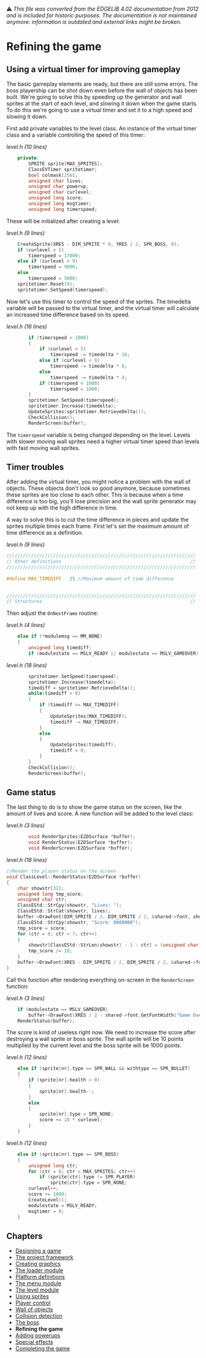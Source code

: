 :warning: _This file was converted from the EDGELIB 4.02 documentation from 2012 and is included for historic purposes. The documentation is not maintained anymore: information is outdated and external links might be broken._

# Refining the game

## Using a virtual timer for improving gameplay
The basic gameplay elements are ready, but there are still some errors. The boss playership can be shot down even before the wall of objects has been built. We're going to solve this by speeding up the generator and wall sprites at the start of each level, and slowing it down when the game starts. To do this we're going to use a virtual timer and set it to a high speed and slowing it down.

First add private variables to the level class. An instance of the virtual timer class and a variable controlling the speed of this timer:

_level.h (10 lines)_
```c++
    private:
        SPRITE sprite[MAX_SPRITES];
        ClassEVTimer spritetimer;
        bool colmask[256];
        unsigned char lives;
        unsigned char powerup;
        unsigned char curlevel;
        unsigned long score;
        unsigned long msgtimer;
        unsigned long timerspeed;
```

These will be initialized after creating a level:

_level.h (9 lines)_
```c++
    CreateSprite(XRES - DIM_SPRITE * 8, YRES / 2, SPR_BOSS, 0);
    if (curlevel < 5)
        timerspeed = 17000;
    else if (curlevel < 9)
        timerspeed = 9000;
    else
        timerspeed = 5000;
    spritetimer.Reset(0);
    spritetimer.SetSpeed(timerspeed);
```

Now let's use this timer to control the speed of the sprites. The timedelta variable will be passed to the virtual timer, and the virtual timer will calculate an increased time difference based on its speed.

_level.h (16 lines)_
```c++
        if (timerspeed > 1000)
        {
            if (curlevel < 5)
                timerspeed -= timedelta * 16;
            else if (curlevel < 9)
                timerspeed -= timedelta * 8;
            else
                timerspeed -= timedelta * 4;
            if (timerspeed < 1000)
                timerspeed = 1000;
        }
        spritetimer.SetSpeed(timerspeed);
        spritetimer.Increase(timedelta);
        UpdateSprites(spritetimer.RetrieveDelta());
        CheckCollision();
        RenderScreen(buffer);
```

The `timerspeed` variable is being changed depending on the level. Levels with slower moving wall sprites need a higher virtual timer speed than levels with fast moving wall sprites.

## Timer troubles
After adding the virtual timer, you might notice a problem with the wall of objects. These objects don't look so good anymore, because sometimes these sprites are too close to each other. This is because when a time difference is too big, you'll lose precision and the wall sprite generator may not keep up with the high difference in time.

A way to solve this is to cut the time difference in pieces and update the sprites multiple times each frame. First let's set the maximum amount of time difference as a definition.

_level.h (9 lines)_
```c++
/////////////////////////////////////////////////////////////////////
// Other definitions                                               //
/////////////////////////////////////////////////////////////////////
 
#define MAX_TIMEDIFF   25 //Maximum amount of time difference
 
 
/////////////////////////////////////////////////////////////////////
// Structures                                                      // 
```

Then adjust the `OnNextFrame` routine:

_level.h (4 lines)_
```c++
    else if (*modulemsg == MM_NONE)
    {
        unsigned long timediff;
        if (modulestate == MSLV_READY || modulestate == MSLV_GAMEOVER)
```

_level.h (18 lines)_
```c++
        spritetimer.SetSpeed(timerspeed);
        spritetimer.Increase(timedelta);
        timediff = spritetimer.RetrieveDelta();
        while(timediff > 0)
        {
            if (timediff >= MAX_TIMEDIFF)
            {
                UpdateSprites(MAX_TIMEDIFF);
                timediff -= MAX_TIMEDIFF;
            }
            else
            {
                UpdateSprites(timediff);
                timediff = 0;
            }
        }
        CheckCollision();
        RenderScreen(buffer);
```

## Game status
The last thing to do is to show the game status on the screen, like the amount of lives and score. A new function will be added to the level class:

_level.h (3 lines)_
```c++
        void RenderSprites(E2DSurface *buffer);
        void RenderStatus(E2DSurface *buffer);
        void RenderScreen(E2DSurface *buffer);
```

_level.h (18 lines)_
```c++
//Render the player status on the screen
void ClassLevel::RenderStatus(E2DSurface *buffer)
{
    char showstr[32];
    unsigned long tmp_score;
    unsigned char ctr;
    ClassEStd::StrCpy(showstr, "Lives: ");
    ClassEStd::StrCat(showstr, lives);
    buffer->DrawFont(DIM_SPRITE / 2, DIM_SPRITE / 2, &shared->font, showstr);
    ClassEStd::StrCpy(showstr, "Score: 0000000");
    tmp_score = score;
    for (ctr = 0; ctr < 7; ctr++)
    {
        showstr[ClassEStd::StrLen(showstr) - 1 - ctr] = (unsigned char)(tmp_score % 10 + '0');
        tmp_score /= 10;
    }
    buffer->DrawFont(XRES - DIM_SPRITE / 2, DIM_SPRITE / 2, &shared->font, showstr, EFX_COLORKEY | EFO_HRIGHT);
}
```

Call this function after rendering everything on-screen in the `RenderScreen` function:

_level.h (3 lines)_
```c++
    if (modulestate == MSLV_GAMEOVER)
        buffer->DrawFont(XRES / 2 - shared->font.GetFontWidth("Game Over") / 2, YRES / 2 - shared->font.GetHeight() / 2, &shared->font, "Game Over");
    RenderStatus(buffer);
```

The score is kind of useless right now. We need to increase the score after destroying a wall sprite or boss sprite. The wall sprite will be 10 points multiplied by the current level and the boss sprite will be 1000 points.

_level.h (12 lines)_
```c++
    else if (sprite[nr].type == SPR_WALL && withtype == SPR_BULLET)
    {
        if (sprite[nr].health > 0)
        {
            sprite[nr].health--;
        }
        else
        {
            sprite[nr].type = SPR_NONE;
            score += 10 * curlevel;
        }
    }
```

_level.h (12 lines)_
```c++
    else if (sprite[nr].type == SPR_BOSS)
    {
        unsigned long ctr;
        for (ctr = 0; ctr < MAX_SPRITES; ctr++)
            if (sprite[ctr].type != SPR_PLAYER)
                sprite[ctr].type = SPR_NONE;
        curlevel++;
        score += 1000;
        CreateLevel();
        modulestate = MSLV_READY;
        msgtimer = 0;
    }
```

## Chapters
* [Designing a game](tutorials_blastar_design.md)
* [The project framework](tutorials_blastar_framework.md)
* [Creating graphics](tutorials_blastar_graphics.md)
* [The loader module](tutorials_blastar_loader.md)
* [Platform definitions](tutorials_blastar_definitions.md)
* [The menu module](tutorials_blastar_menu.md)
* [The level module](tutorials_blastar_level.md)
* [Using sprites](tutorials_blastar_sprites.md)
* [Player control](tutorials_blastar_control.md)
* [Wall of objects](tutorials_blastar_objects.md)
* [Collision detection](tutorials_blastar_collision.md)
* [The boss](tutorials_blastar_boss.md)
* **Refining the game**
* [Adding powerups](tutorials_blastar_powerups.md)
* [Special effects](tutorials_blastar_specialfx.md)
* [Completing the game](tutorials_blastar_completing.md)

